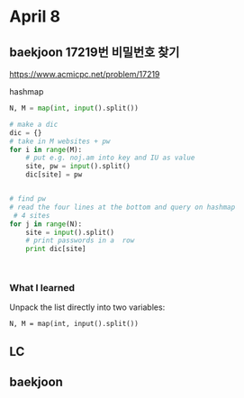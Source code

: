# April 8 

## baekjoon 17219번 비밀번호 찾기 

https://www.acmicpc.net/problem/17219


hashmap 

```python 
N, M = map(int, input().split())

# make a dic 
dic = {}
# take in M websites + pw 
for i in range(M):
    # put e.g. noj.am into key and IU as value 
    site, pw = input().split()
    dic[site] = pw 


# find pw 
# read the four lines at the bottom and query on hashmap
 # 4 sites
for j in range(N):
    site = input().split()
    # print passwords in a  row 
    print dic[site]




```

### What I learned
Unpack the list directly into two variables: 

```
N, M = map(int, input().split())
```




## LC 




## baekjoon 